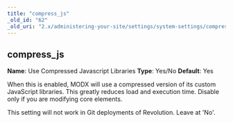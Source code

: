```yaml
---
title: "compress_js"
_old_id: "62"
_old_uri: "2.x/administering-your-site/settings/system-settings/compress_js"
---
```


## compress\_js

**Name**: Use Compressed Javascript Libraries
**Type**: Yes/No
**Default**: Yes

When this is enabled, MODX will use a compressed version of its custom JavaScript libraries. This greatly reduces load and execution time. Disable only if you are modifying core elements.

This setting will not work in Git deployments of Revolution. Leave at 'No'.
